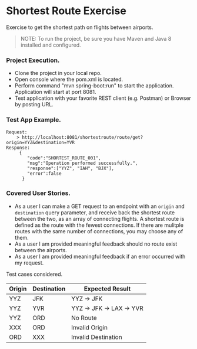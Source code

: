 # Shortest Route Exercise 
Exercise to get the shortest path on flights between airports.
> NOTE: To run the project, be sure you have Maven and Java 8 installed and configured.

### Project Execution.
- Clone the project in your local repo.
- Open console where the pom.xml is located.
- Perform command "mvn spring-boot:run" to start the application. Application will start at port 8081.
- Test application with your favorite REST client (e.g. Postman) or Browser by posting URL.

### Test App Example.
	Request: 
		> http://localhost:8081/shortestroute/route/get?origin=YYZ&destination=YVR
	Response:
		 {
			"code":"SHORTEST_ROUTE_001",
			"msg":"Operation performed successfully.",
			"response":["YYZ", "IAH", "BJX"],
			"error":false
		  }
  
### Covered User Stories.

- As a user I can make a GET request to an endpoint with an `origin` and `destination` query parameter, and receive back the shortest route between the two, as an array of connecting flights. A shortest route is defined as the route with the fewest connections. If there are mulitple routes with the same number of connections, you may choose any of them. 
- As a user I am provided meaningful feedback should no route exist between the airports.
- As a user I am provided meaningful feedback if an error occurred with my request.

Test cases considered.

| Origin | Destination | Expected Result          |
|--------|-------------|--------------------------|
| YYZ    | JFK         | YYZ -> JFK               |
| YYZ    | YVR         | YYZ -> JFK -> LAX -> YVR |
| YYZ    | ORD         | No Route                 |
| XXX    | ORD         | Invalid Origin           |
| ORD    | XXX         | Invalid Destination      |


